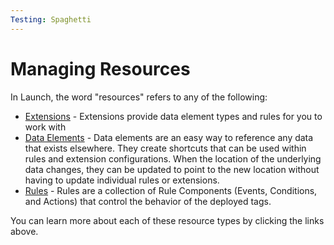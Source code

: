 ```yaml
---
Testing: Spaghetti
---
```


# Managing Resources

In Launch, the word "resources" refers to any of the following:

* [Extensions](extensions/) - Extensions provide data element types and rules for you to work with
* [Data Elements](data-elements.md) - Data elements are an easy way to reference any data that exists elsewhere.  They create shortcuts that can be used within rules and extension configurations.  When the location of the underlying data changes, they can be updated to point to the new location without having to update individual rules or extensions.
* [Rules](rules.md) - Rules are a collection of Rule Components \(Events, Conditions, and Actions\) that control the behavior of the deployed tags.

You can learn more about each of these resource types by clicking the links above.

